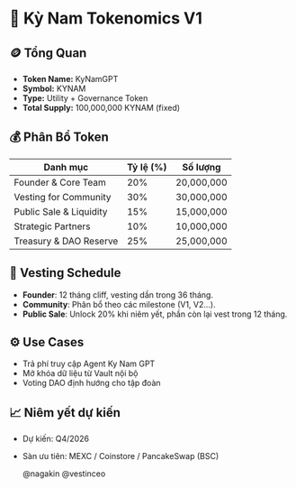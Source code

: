 # 🧬 Kỳ Nam Tokenomics V1

## 🪙 Tổng Quan

- **Token Name:** KyNamGPT
- **Symbol:** KYNAM
- **Type:** Utility + Governance Token
- **Total Supply:** 100,000,000 KYNAM (fixed)

## 💰 Phân Bổ Token

| Danh mục               | Tỷ lệ (%) | Số lượng        |
|------------------------|-----------|------------------|
| Founder & Core Team    | 20%       | 20,000,000       |
| Vesting for Community  | 30%       | 30,000,000       |
| Public Sale & Liquidity| 15%       | 15,000,000       |
| Strategic Partners     | 10%       | 10,000,000       |
| Treasury & DAO Reserve | 25%       | 25,000,000       |

## 🔁 Vesting Schedule

- **Founder**: 12 tháng cliff, vesting dần trong 36 tháng.
- **Community**: Phân bổ theo các milestone (V1, V2...).
- **Public Sale**: Unlock 20% khi niêm yết, phần còn lại vest trong 12 tháng.

## ⚙️ Use Cases

- Trả phí truy cập Agent Ky Nam GPT
- Mở khóa dữ liệu từ Vault nội bộ
- Voting DAO định hướng cho tập đoàn

## 📈 Niêm yết dự kiến

- Dự kiến: Q4/2026
- Sàn ưu tiên: MEXC / Coinstore / PancakeSwap (BSC)

  @nagakin @vestinceo
